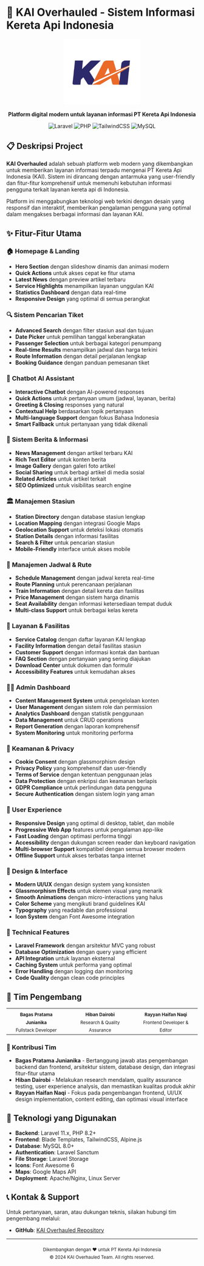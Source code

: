 # 🚂 KAI Overhauled - Sistem Informasi Kereta Api Indonesia

<p align="center">
  <img src="public/logo.png" width="200" alt="KAI Logo">
</p>

<p align="center">
  <strong>Platform digital modern untuk layanan informasi PT Kereta Api Indonesia</strong>
</p>

<p align="center">
  <img src="https://img.shields.io/badge/Laravel-11.x-FF2D20?style=for-the-badge&logo=laravel&logoColor=white" alt="Laravel">
  <img src="https://img.shields.io/badge/PHP-8.2+-777BB4?style=for-the-badge&logo=php&logoColor=white" alt="PHP">
  <img src="https://img.shields.io/badge/TailwindCSS-3.x-06B6D4?style=for-the-badge&logo=tailwindcss&logoColor=white" alt="TailwindCSS">
  <img src="https://img.shields.io/badge/MySQL-8.0+-4479A1?style=for-the-badge&logo=mysql&logoColor=white" alt="MySQL">
</p>

## 📋 Deskripsi Project

**KAI Overhauled** adalah sebuah platform web modern yang dikembangkan untuk memberikan layanan informasi terpadu mengenai PT Kereta Api Indonesia (KAI). Sistem ini dirancang dengan antarmuka yang user-friendly dan fitur-fitur komprehensif untuk memenuhi kebutuhan informasi pengguna terkait layanan kereta api di Indonesia.

Platform ini menggabungkan teknologi web terkini dengan desain yang responsif dan interaktif, memberikan pengalaman pengguna yang optimal dalam mengakses berbagai informasi dan layanan KAI.

## ✨ Fitur-Fitur Utama

### 🏠 **Homepage & Landing**
- **Hero Section** dengan slideshow dinamis dan animasi modern
- **Quick Actions** untuk akses cepat ke fitur utama
- **Latest News** dengan preview artikel terbaru
- **Service Highlights** menampilkan layanan unggulan KAI
- **Statistics Dashboard** dengan data real-time
- **Responsive Design** yang optimal di semua perangkat

### 🔍 **Sistem Pencarian Tiket**
- **Advanced Search** dengan filter stasiun asal dan tujuan
- **Date Picker** untuk pemilihan tanggal keberangkatan
- **Passenger Selection** untuk berbagai kategori penumpang
- **Real-time Results** menampilkan jadwal dan harga terkini
- **Route Information** dengan detail perjalanan lengkap
- **Booking Guidance** dengan panduan pemesanan tiket

### 🤖 **Chatbot AI Assistant**
- **Interactive Chatbot** dengan AI-powered responses
- **Quick Actions** untuk pertanyaan umum (jadwal, layanan, berita)
- **Greeting & Closing** responses yang natural
- **Contextual Help** berdasarkan topik pertanyaan
- **Multi-language Support** dengan fokus Bahasa Indonesia
- **Smart Fallback** untuk pertanyaan yang tidak dikenali

### 📰 **Sistem Berita & Informasi**
- **News Management** dengan artikel terbaru KAI
- **Rich Text Editor** untuk konten berita
- **Image Gallery** dengan galeri foto artikel
- **Social Sharing** untuk berbagi artikel di media sosial
- **Related Articles** untuk artikel terkait
- **SEO Optimized** untuk visibilitas search engine

### 🏛️ **Manajemen Stasiun**
- **Station Directory** dengan database stasiun lengkap
- **Location Mapping** dengan integrasi Google Maps
- **Geolocation Support** untuk deteksi lokasi otomatis
- **Station Details** dengan informasi fasilitas
- **Search & Filter** untuk pencarian stasiun
- **Mobile-Friendly** interface untuk akses mobile

### 🚂 **Manajemen Jadwal & Rute**
- **Schedule Management** dengan jadwal kereta real-time
- **Route Planning** untuk perencanaan perjalanan
- **Train Information** dengan detail kereta dan fasilitas
- **Price Management** dengan sistem harga dinamis
- **Seat Availability** dengan informasi ketersediaan tempat duduk
- **Multi-class Support** untuk berbagai kelas kereta

### 🏢 **Layanan & Fasilitas**
- **Service Catalog** dengan daftar layanan KAI lengkap
- **Facility Information** dengan detail fasilitas stasiun
- **Customer Support** dengan informasi kontak dan bantuan
- **FAQ Section** dengan pertanyaan yang sering diajukan
- **Download Center** untuk dokumen dan formulir
- **Accessibility Features** untuk kemudahan akses

### 👨‍💼 **Admin Dashboard**
- **Content Management System** untuk pengelolaan konten
- **User Management** dengan sistem role dan permission
- **Analytics Dashboard** dengan statistik penggunaan
- **Data Management** untuk CRUD operations
- **Report Generation** dengan laporan komprehensif
- **System Monitoring** untuk monitoring performa

### 🔐 **Keamanan & Privacy**
- **Cookie Consent** dengan glassmorphism design
- **Privacy Policy** yang komprehensif dan user-friendly
- **Terms of Service** dengan ketentuan penggunaan jelas
- **Data Protection** dengan enkripsi dan keamanan berlapis
- **GDPR Compliance** untuk perlindungan data pengguna
- **Secure Authentication** dengan sistem login yang aman

### 📱 **User Experience**
- **Responsive Design** yang optimal di desktop, tablet, dan mobile
- **Progressive Web App** features untuk pengalaman app-like
- **Fast Loading** dengan optimasi performa tinggi
- **Accessibility** dengan dukungan screen reader dan keyboard navigation
- **Multi-browser Support** kompatibel dengan semua browser modern
- **Offline Support** untuk akses terbatas tanpa internet

### 🎨 **Design & Interface**
- **Modern UI/UX** dengan design system yang konsisten
- **Glassmorphism Effects** untuk elemen visual yang menarik
- **Smooth Animations** dengan micro-interactions yang halus
- **Color Scheme** yang mengikuti brand guidelines KAI
- **Typography** yang readable dan professional
- **Icon System** dengan Font Awesome integration

### 🔧 **Technical Features**
- **Laravel Framework** dengan arsitektur MVC yang robust
- **Database Optimization** dengan query yang efficient
- **API Integration** untuk layanan eksternal
- **Caching System** untuk performa yang optimal
- **Error Handling** dengan logging dan monitoring
- **Code Quality** dengan clean code principles

## 👥 Tim Pengembang

<table>
  <tr>
    <td align="center">
      <sub><b>Bagas Pratama Junianika</b></sub><br />
      <sub>Fullstack Developer</sub>
    </td>
    <td align="center">
      <sub><b>Hiban Dairobi</b></sub><br />
      <sub>Research & Quality Assurance</sub>
    </td>
    <td align="center">
      <sub><b>Rayyan Haifan Naqi</b></sub><br />
      <sub>Frontend Developer & Editor</sub>
    </td>
  </tr>
</table>

### 🎯 Kontribusi Tim

- **Bagas Pratama Junianika** - Bertanggung jawab atas pengembangan backend dan frontend, arsitektur sistem, database design, dan integrasi fitur-fitur utama
- **Hiban Dairobi** - Melakukan research mendalam, quality assurance testing, user experience analysis, dan memastikan kualitas produk akhir
- **Rayyan Haifan Naqi** - Fokus pada pengembangan frontend, UI/UX design implementation, content editing, dan optimasi visual interface

## 🚀 Teknologi yang Digunakan

- **Backend**: Laravel 11.x, PHP 8.2+
- **Frontend**: Blade Templates, TailwindCSS, Alpine.js
- **Database**: MySQL 8.0+
- **Authentication**: Laravel Sanctum
- **File Storage**: Laravel Storage
- **Icons**: Font Awesome 6
- **Maps**: Google Maps API
- **Deployment**: Apache/Nginx, Linux Server

## 📞 Kontak & Support

Untuk pertanyaan, saran, atau dukungan teknis, silakan hubungi tim pengembang melalui:

- **GitHub**: [KAI Overhauled Repository](https://github.com/bagaspra16/kai-overhauled)

---

<p align="center">
  <sub>Dikembangkan dengan ❤️ untuk PT Kereta Api Indonesia</sub><br>
  <sub>© 2024 KAI Overhauled Team. All rights reserved.</sub>
</p>

